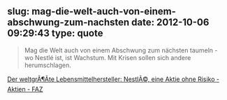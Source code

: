 slug: mag-die-welt-auch-von-einem-abschwung-zum-nachsten
date: 2012-10-06 09:29:43
type: quote
---

> Mag die Welt auch von einem Abschwung zum nächsten taumeln - wo Nestlé ist, ist Wachstum. Mit Krisen sollen sich andere herumschlagen.

[Der weltgrÃ¶Ãte Lebensmittelhersteller: NestlÃ©, eine Aktie ohne Risiko - Aktien - FAZ](http://www.faz.net/aktuell/finanzen/aktien/der-weltgroesste-lebensmittelhersteller-nestle-eine-aktie-ohne-risiko-11908629.html)
